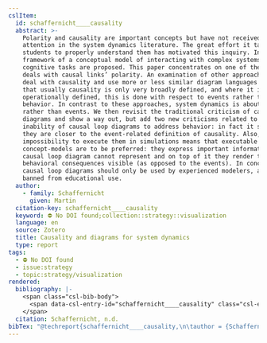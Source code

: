 ```yaml
---
cslItem:
  id: schaffernicht____causality
  abstract: >-
    Polarity and causality are important concepts but have not received much
    attention in the system dynamics literature. The great effort it takes
    students to properly understand them has motivated this inquiry. In the
    framework of a conceptual model of interacting with complex systems, several
    cognitive tasks are proposed. This paper concentrates on one of them that
    deals with causal links’ polarity. An examination of other approaches that
    deal with causality and use more or less similar diagram languages shows
    that usually causality is only very broadly defined, and where it is
    operationally defined, this is done with respect to events rather than
    behavior. In contrast to these approaches, system dynamics is about behavior
    rather than events. We then revisit the traditional criticism of causal loop
    diagrams and show a way out, but add two new criticisms related to the
    inability of causal loop diagrams to address behavior: in fact it seems that
    they are closer to the event-related definition of causality. Also, the
    impossibility to execute them in simulations means that executable
    concept-models are to be preferred: they express important information a
    causal loop diagram cannot represent and on top of it they render the
    behavioral consequences visible (as opposed to the events). In conclusion,
    causal loop diagrams should only be used by experienced modelers, and be
    banned from educational use.
  author:
    - family: Schaffernicht
      given: Martin
  citation-key: schaffernicht____causality
  keyword: ⛔ No DOI found;collection::strategy::visualization
  language: en
  source: Zotero
  title: Causality and diagrams for system dynamics
  type: report
tags:
  - ⛔ No DOI found
  - issue:strategy
  - topic:strategy/visualization
rendered:
  bibliography: |-
    <span class="csl-bib-body">
      <span data-csl-entry-id="schaffernicht____causality" class="csl-entry">Schaffernicht, M. n.d.. <i>Causality and diagrams for system dynamics</i>.</span>
    </span>
  citation: Schaffernicht, n.d.
bibTex: "@techreport{schaffernicht____causality,\n\tauthor = {Schaffernicht, Martin},\n\ttitle = {Causality and diagrams for system dynamics},\n}\n\n"
---
```

